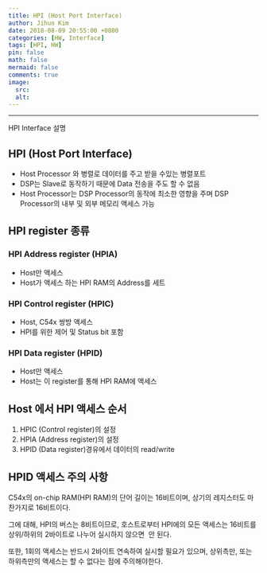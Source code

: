 ```yaml
---
title: HPI (Host Port Interface)
author: Jihun Kim
date: 2018-08-09 20:55:00 +0800
categories: [HW, Interface]
tags: [HPI, HW]
pin: false
math: false
mermaid: false
comments: true
image:
  src: 
  alt: 
---
```

---

HPI Interface 설명

## HPI (Host Port Interface)
- Host Processor 와 병렬로 데이터를 주고 받을 수있는 병렬포트
- DSP는 Slave로 동작하기 때문에 Data 전송을 주도 할 수 없음
- Host Processor는 DSP Processor의 동작에 최소한 영향을 주며 DSP Processor의 내부 및 외부 메모리 액세스 가능


## HPI register 종류

### HPI Address register (HPIA)
- Host만 액세스
- Host가 액세스 하는 HPI RAM의 Address를 세트

### HPI Control register (HPIC)
- Host, C54x 쌍방 액세스
- HPI를 위한 제어 및 Status bit 포함

### HPI Data register (HPID)
- Host만 액세스
- Host는 이 register를 통해 HPI RAM에 액세스


## Host 에서 HPI 액세스 순서
1. HPIC (Control register)의 설정
2. HPIA (Address register)의 설정
3. HPID (Data register)경유에서 데이터의 read/write



## HPID 액세스 주의 사항
C54x의 on-chip RAM(HPI  RAM)의 단어 길이는 16비트이며, 상기의 레지스터도 마찬가지로 16비트이다. 

그에 대해, HPI의 버스는 8비트이므로,  호스트로부터 HPI에의 모든 액세스는 16비트를 상위/하위의 2바이트로 나누어 실시하지 않으면  안 된다. 

또한, 1회의 액세스는 반드시 2바이트 연속하여 실시할 필요가 있으며, 상위측만, 또는 하위측만의 액세스는 할 수 없다는 점에 주의해야한다.
